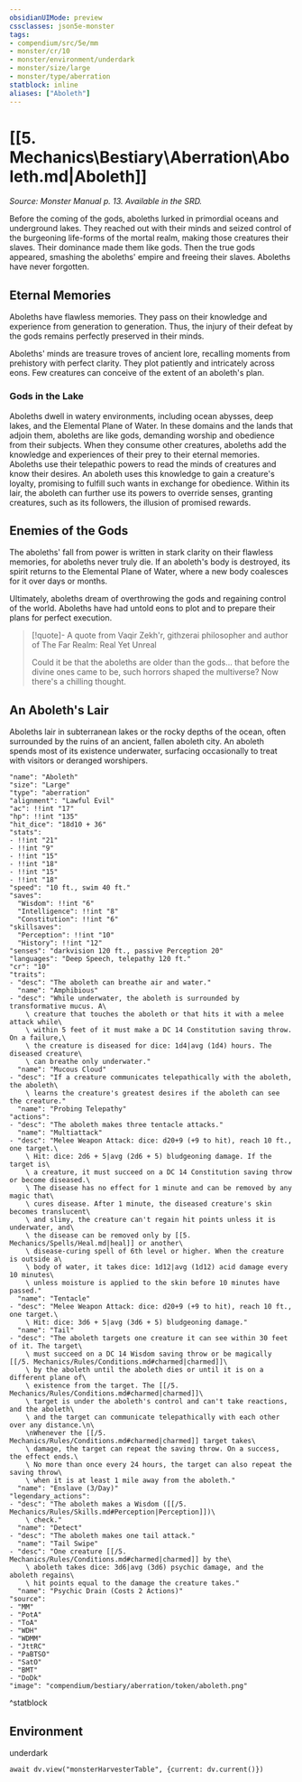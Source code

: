 ```yaml
---
obsidianUIMode: preview
cssclasses: json5e-monster
tags:
- compendium/src/5e/mm
- monster/cr/10
- monster/environment/underdark
- monster/size/large
- monster/type/aberration
statblock: inline
aliases: ["Aboleth"]
---
```

# [[5. Mechanics\Bestiary\Aberration\Aboleth.md|Aboleth]]
*Source: Monster Manual p. 13. Available in the SRD.*  

Before the coming of the gods, aboleths lurked in primordial oceans and underground lakes. They reached out with their minds and seized control of the burgeoning life-forms of the mortal realm, making those creatures their slaves. Their dominance made them like gods. Then the true gods appeared, smashing the aboleths' empire and freeing their slaves. Aboleths have never forgotten.

## Eternal Memories

Aboleths have flawless memories. They pass on their knowledge and experience from generation to generation. Thus, the injury of their defeat by the gods remains perfectly preserved in their minds.

Aboleths' minds are treasure troves of ancient lore, recalling moments from prehistory with perfect clarity. They plot patiently and intricately across eons. Few creatures can conceive of the extent of an aboleth's plan.

### Gods in the Lake

Aboleths dwell in watery environments, including ocean abysses, deep lakes, and the Elemental Plane of Water. In these domains and the lands that adjoin them, aboleths are like gods, demanding worship and obedience from their subjects. When they consume other creatures, aboleths add the knowledge and experiences of their prey to their eternal memories. Aboleths use their telepathic powers to read the minds of creatures and know their desires. An aboleth uses this knowledge to gain a creature's loyalty, promising to fulfill such wants in exchange for obedience. Within its lair, the aboleth can further use its powers to override senses, granting creatures, such as its followers, the illusion of promised rewards.

## Enemies of the Gods

The aboleths' fall from power is written in stark clarity on their flawless memories, for aboleths never truly die. If an aboleth's body is destroyed, its spirit returns to the Elemental Plane of Water, where a new body coalesces for it over days or months.

Ultimately, aboleths dream of overthrowing the gods and regaining control of the world. Aboleths have had untold eons to plot and to prepare their plans for perfect execution.

> [!quote]- A quote from Vaqir Zekh'r, githzerai philosopher and author of The Far Realm: Real Yet Unreal  
> 
> Could it be that the aboleths are older than the gods... that before the divine ones came to be, such horrors shaped the multiverse? Now there's a chilling thought.

## An Aboleth's Lair

Aboleths lair in subterranean lakes or the rocky depths of the ocean, often surrounded by the ruins of an ancient, fallen aboleth city. An aboleth spends most of its existence underwater, surfacing occasionally to treat with visitors or deranged worshipers.

```statblock
"name": "Aboleth"
"size": "Large"
"type": "aberration"
"alignment": "Lawful Evil"
"ac": !!int "17"
"hp": !!int "135"
"hit_dice": "18d10 + 36"
"stats":
- !!int "21"
- !!int "9"
- !!int "15"
- !!int "18"
- !!int "15"
- !!int "18"
"speed": "10 ft., swim 40 ft."
"saves":
  "Wisdom": !!int "6"
  "Intelligence": !!int "8"
  "Constitution": !!int "6"
"skillsaves":
  "Perception": !!int "10"
  "History": !!int "12"
"senses": "darkvision 120 ft., passive Perception 20"
"languages": "Deep Speech, telepathy 120 ft."
"cr": "10"
"traits":
- "desc": "The aboleth can breathe air and water."
  "name": "Amphibious"
- "desc": "While underwater, the aboleth is surrounded by transformative mucus. A\
    \ creature that touches the aboleth or that hits it with a melee attack while\
    \ within 5 feet of it must make a DC 14 Constitution saving throw. On a failure,\
    \ the creature is diseased for dice: 1d4|avg (1d4) hours. The diseased creature\
    \ can breathe only underwater."
  "name": "Mucous Cloud"
- "desc": "If a creature communicates telepathically with the aboleth, the aboleth\
    \ learns the creature's greatest desires if the aboleth can see the creature."
  "name": "Probing Telepathy"
"actions":
- "desc": "The aboleth makes three tentacle attacks."
  "name": "Multiattack"
- "desc": "Melee Weapon Attack: dice: d20+9 (+9 to hit), reach 10 ft., one target.\
    \ Hit: dice: 2d6 + 5|avg (2d6 + 5) bludgeoning damage. If the target is\
    \ a creature, it must succeed on a DC 14 Constitution saving throw or become diseased.\
    \ The disease has no effect for 1 minute and can be removed by any magic that\
    \ cures disease. After 1 minute, the diseased creature's skin becomes translucent\
    \ and slimy, the creature can't regain hit points unless it is underwater, and\
    \ the disease can be removed only by [[5. Mechanics/Spells/Heal.md|heal]] or another\
    \ disease-curing spell of 6th level or higher. When the creature is outside a\
    \ body of water, it takes dice: 1d12|avg (1d12) acid damage every 10 minutes\
    \ unless moisture is applied to the skin before 10 minutes have passed."
  "name": "Tentacle"
- "desc": "Melee Weapon Attack: dice: d20+9 (+9 to hit), reach 10 ft., one target.\
    \ Hit: dice: 3d6 + 5|avg (3d6 + 5) bludgeoning damage."
  "name": "Tail"
- "desc": "The aboleth targets one creature it can see within 30 feet of it. The target\
    \ must succeed on a DC 14 Wisdom saving throw or be magically [[/5. Mechanics/Rules/Conditions.md#charmed|charmed]]\
    \ by the aboleth until the aboleth dies or until it is on a different plane of\
    \ existence from the target. The [[/5. Mechanics/Rules/Conditions.md#charmed|charmed]]\
    \ target is under the aboleth's control and can't take reactions, and the aboleth\
    \ and the target can communicate telepathically with each other over any distance.\n\
    \nWhenever the [[/5. Mechanics/Rules/Conditions.md#charmed|charmed]] target takes\
    \ damage, the target can repeat the saving throw. On a success, the effect ends.\
    \ No more than once every 24 hours, the target can also repeat the saving throw\
    \ when it is at least 1 mile away from the aboleth."
  "name": "Enslave (3/Day)"
"legendary_actions":
- "desc": "The aboleth makes a Wisdom ([[/5. Mechanics/Rules/Skills.md#Perception|Perception]])\
    \ check."
  "name": "Detect"
- "desc": "The aboleth makes one tail attack."
  "name": "Tail Swipe"
- "desc": "One creature [[/5. Mechanics/Rules/Conditions.md#charmed|charmed]] by the\
    \ aboleth takes dice: 3d6|avg (3d6) psychic damage, and the aboleth regains\
    \ hit points equal to the damage the creature takes."
  "name": "Psychic Drain (Costs 2 Actions)"
"source":
- "MM"
- "PotA"
- "ToA"
- "WDH"
- "WDMM"
- "JttRC"
- "PaBTSO"
- "SatO"
- "BMT"
- "DoDk"
"image": "compendium/bestiary/aberration/token/aboleth.png"
```
^statblock

## Environment

underdark

```dataviewjs
await dv.view("monsterHarvesterTable", {current: dv.current()})
```